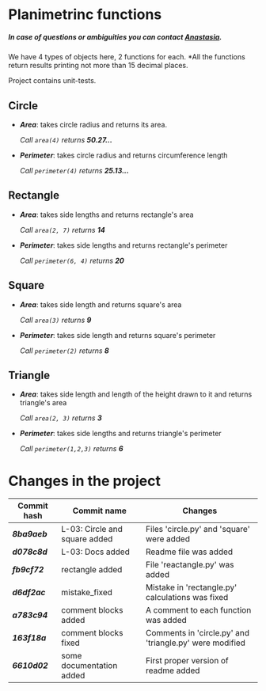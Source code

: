 # Planimetrinc functions


##### ***In case of questions or ambiguities you can contact [Anastasia](https://vk.com/stacia_green).***

We have 4 types of objects here, 2 functions for each.
*All the functions return results printing not more than 15 decimal places.

Project contains unit-tests.

## Circle

- ***Area***: takes circle radius and returns its area.

  _Call `area(4)` returns __50.27...___

- ***Perimeter***: takes circle radius and returns circumference length

  _Call `perimeter(4)` returns __25.13...___

## Rectangle

- ***Area***: takes side lengths and returns rectangle's area

  _Call `area(2, 7)` returns __14___

- ***Perimeter***: takes side lengths and returns rectangle's perimeter

  _Call `perimeter(6, 4)` returns __20___

## Square

- ***Area***: takes side length and returns square's area

  _Call `area(3)` returns __9___

- ***Perimeter***: takes side length and returns square's perimeter

  _Call `perimeter(2)` returns __8___

## Triangle

- ***Area***: takes side length and length of the height drawn to it and returns triangle's area

  _Call `area(2, 3)` returns __3___

- ***Perimeter***: takes side lengths and returns triangle's perimeter

  _Call `perimeter(1,2,3)` returns __6___

# Сhanges in the project

| Commit hash   | Commit name                     | Changes                                                 |
|---------------|---------------------------------|---------------------------------------------------------|
| ***8ba9aeb*** | L-03: Circle and square added   | Files 'circle.py' and 'square' were added               |
| ***d078c8d*** | L-03: Docs added                | Readme file was added                                   |
| ***fb9cf72*** | rectangle added                 | File 'reactangle.py' was added                          |
| ***d6df2ac*** | mistake_fixed                   | Mistake in 'rectangle.py' calculations was fixed        |
| ***a783c94*** | comment blocks added            | A comment to each function was added                    |
| ***163f18a*** | comment blocks fixed            | Comments in 'circle.py' and 'triangle.py' were modified |
| ***6610d02*** | some documentation added        | First proper version of readme added                    |
